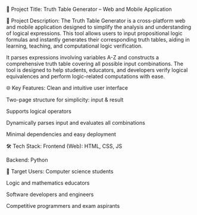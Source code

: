 🧠 Project Title:
Truth Table Generator – Web and Mobile Application

📄 Project Description:
The Truth Table Generator is a cross-platform web and mobile application designed to simplify the analysis and understanding of logical expressions. This tool allows users to input propositional logic formulas and instantly generates their corresponding truth tables, aiding in learning, teaching, and computational logic verification.

It parses expressions involving variables A-Z and constructs a comprehensive truth table covering all possible input combinations. The tool is designed to help students, educators, and developers verify logical equivalences and perform logic-related computations with ease.

🌐 Key Features:
Clean and intuitive user interface

Two-page structure for simplicity: input & result

Supports logical operators

Dynamically parses input and evaluates all combinations


Minimal dependencies and easy deployment

🛠 Tech Stack:
Frontend (Web): HTML, CSS, JS

Backend: Python

🎯 Target Users:
Computer science students

Logic and mathematics educators

Software developers and engineers

Competitive programmers and exam aspirants
